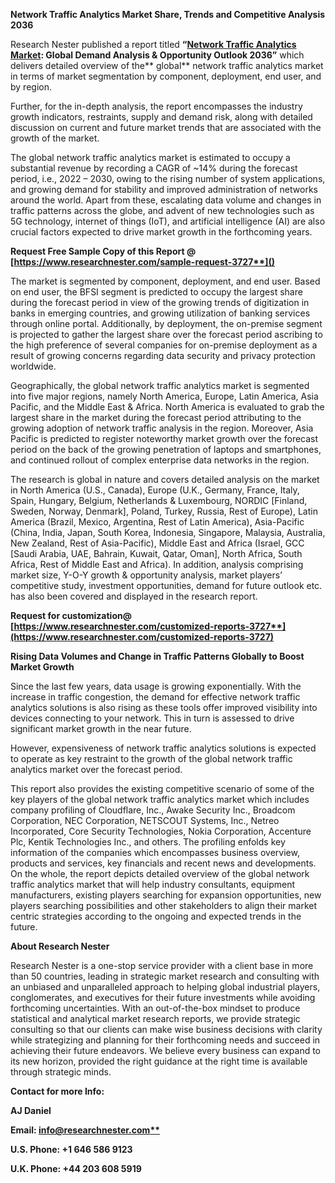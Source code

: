 ﻿**Network Traffic Analytics Market Share, Trends and Competitive Analysis 2036**

Research Nester published a report titled **“[Network Traffic Analytics Market](https://www.researchnester.com/reports/network-traffic-analytics-market/3727): Global Demand Analysis & Opportunity Outlook 2036”** which delivers detailed overview of the** global** network traffic analytics market in terms of market segmentation by component, deployment, end user, and by region.

Further, for the in-depth analysis, the report encompasses the industry growth indicators, restraints, supply and demand risk, along with detailed discussion on current and future market trends that are associated with the growth of the market.

The global network traffic analytics market is estimated to occupy a substantial revenue by recording a CAGR of ~14% during the forecast period, i.e., 2022 – 2030, owing to the rising number of system applications, and growing demand for stability and improved administration of networks around the world. Apart from these, escalating data volume and changes in traffic patterns across the globe, and advent of new technologies such as 5G technology, internet of things (IoT), and artificial intelligence (AI) are also crucial factors expected to drive market growth in the forthcoming years. 

<a name="_hlk168911023"></a><a name="_hlk168911453"></a>**Request Free Sample Copy of this Report @ [https://www.researchnester.com/sample-request-3727**]()**

The market is segmented by component, deployment, and end user. Based on end user, the BFSI segment is predicted to occupy the largest share during the forecast period in view of the growing trends of digitization in banks in emerging countries, and growing utilization of banking services through online portal. Additionally, by deployment, the on-premise segment is projected to gather the largest share over the forecast period ascribing to the high preference of several companies for on-premise deployment as a result of growing concerns regarding data security and privacy protection worldwide.

Geographically, the global network traffic analytics market is segmented into five major regions, namely North America, Europe, Latin America, Asia Pacific, and the Middle East & Africa. North America is evaluated to grab the largest share in the market during the forecast period attributing to the growing adoption of network traffic analysis in the region. Moreover, Asia Pacific is predicted to register noteworthy market growth over the forecast period on the back of the growing penetration of laptops and smartphones, and continued rollout of complex enterprise data networks in the region. 

The research is global in nature and covers detailed analysis on the market in North America (U.S., Canada), Europe (U.K., Germany, France, Italy, Spain, Hungary, Belgium, Netherlands & Luxembourg, NORDIC [Finland, Sweden, Norway, Denmark], Poland, Turkey, Russia, Rest of Europe), Latin America (Brazil, Mexico, Argentina, Rest of Latin America), Asia-Pacific (China, India, Japan, South Korea, Indonesia, Singapore, Malaysia, Australia, New Zealand, Rest of Asia-Pacific), Middle East and Africa (Israel, GCC [Saudi Arabia, UAE, Bahrain, Kuwait, Qatar, Oman], North Africa, South Africa, Rest of Middle East and Africa). In addition, analysis comprising market size, Y-O-Y growth & opportunity analysis, market players’ competitive study, investment opportunities, demand for future outlook etc. has also been covered and displayed in the research report.

**Request for customization@ [https://www.researchnester.com/customized-reports-3727**](https://www.researchnester.com/customized-reports-3727)**

**Rising Data Volumes and Change in Traffic Patterns Globally to Boost Market Growth**

Since the last few years, data usage is growing exponentially. With the increase in traffic congestion, the demand for effective network traffic analytics solutions is also rising as these tools offer improved visibility into devices connecting to your network. This in turn is assessed to drive significant market growth in the near future. 

However, expensiveness of network traffic analytics solutions is expected to operate as key restraint to the growth of the global network traffic analytics market over the forecast period.

This report also provides the existing competitive scenario of some of the key players of the global network traffic analytics market which includes company profiling of Cloudflare, Inc., Awake Security Inc., Broadcom Corporation, NEC Corporation, NETSCOUT Systems, Inc., Netreo Incorporated, Core Security Technologies, Nokia Corporation, Accenture Plc, Kentik Technologies Inc., and others. The profiling enfolds key information of the companies which encompasses business overview, products and services, key financials and recent news and developments. On the whole, the report depicts detailed overview of the global network traffic analytics market that will help industry consultants, equipment manufacturers, existing players searching for expansion opportunities, new players searching possibilities and other stakeholders to align their market centric strategies according to the ongoing and expected trends in the future.      

<a name="_hlk168910495"></a>**About Research Nester**

Research Nester is a one-stop service provider with a client base in more than 50 countries, leading in strategic market research and consulting with an unbiased and unparalleled approach to helping global industrial players, conglomerates, and executives for their future investments while avoiding forthcoming uncertainties. With an out-of-the-box mindset to produce statistical and analytical market research reports, we provide strategic consulting so that our clients can make wise business decisions with clarity while strategizing and planning for their forthcoming needs and succeed in achieving their future endeavors. We believe every business can expand to its new horizon, provided the right guidance at the right time is available through strategic minds.

**Contact for more Info:**

**AJ Daniel**

**Email: [info@researchnester.com**](mailto:info@researchnester.com)**

**U.S. Phone: +1 646 586 9123** 

**U.K. Phone: +44 203 608 5919**
